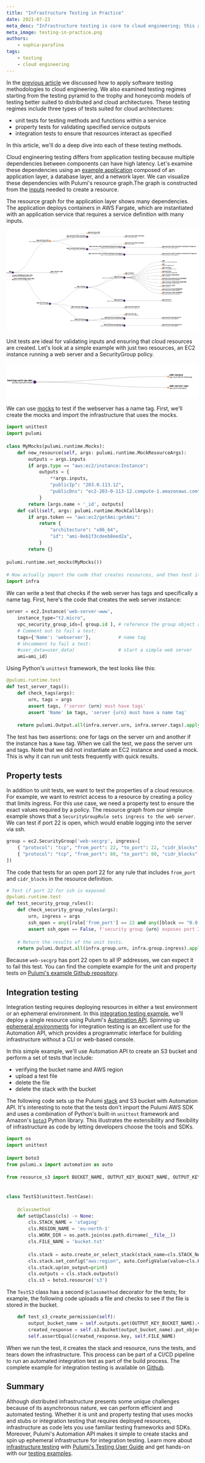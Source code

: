 ```yaml
---
title: "Infrastructure Testing in Practice"
date: 2021-07-23
meta_desc: "Infrastructure testing is core to cloud engineering; this article examines unit, property, and integration testing using infrastructure as code."
meta_image: testing-in-practice.png
authors:
    - sophia-parafina
tags:
    - testing
    - cloud engineering
---
```


In the [previous article](/blog/infrastructure-testing-concepts/) we discussed how to apply software testing methodologies to cloud engineering. We also examined testing regimes starting from the testing pyramid to the trophy and honeycomb models of testing better suited to distributed and cloud architectures. These testing regimes include three types of tests suited for cloud architectures:

- unit tests for testing methods and functions within a service
- property tests for validating specified service outputs
- integration tests to ensure that resources interact as specified

In this article, we'll do a deep dive into each of these testing methods.

<!--more-->

Cloud engineering testing differs from application testing because multiple dependencies between components can have high latency. Let's examine these dependencies using an [example application](https://github.com/pulumi/examples/tree/master/aws-ts-stackreference-architecture) composed of an application layer, a database layer, and a network layer. We can visualize these dependencies with Pulumi's resource graph.The graph is constructed from the [inputs](/docs/concepts/inputs-outputs/) needed to create a resource.

The resource graph for the application layer shows many dependencies. The application deploys containers in AWS Fargate, which are instantiated with an application service that requires a service definition with many inputs.

![Resource graph](./image2.png)

Unit tests are ideal for validating inputs and ensuring that cloud resources are created. Let's look at a simple example with just two resources, an EC2 instance running a web server and a SecurityGroup policy.

![Simple example](./image1.png)

We can use [mocks](https://devopedia.org/mock-testing) to test if the webserver has a name tag. First, we'll create the mocks and import the infrastructure that uses the mocks.

```python
import unittest
import pulumi

class MyMocks(pulumi.runtime.Mocks):
    def new_resource(self, args: pulumi.runtime.MockResourceArgs):
        outputs = args.inputs
        if args.type == "aws:ec2/instance:Instance":
            outputs = {
                **args.inputs,
                "publicIp": "203.0.113.12",
                "publicDns": "ec2-203-0-113-12.compute-1.amazonaws.com",
            }
        return [args.name + '_id', outputs]
    def call(self, args: pulumi.runtime.MockCallArgs):
        if args.token == "aws:ec2/getAmi:getAmi":
            return {
                "architecture": "x86_64",
                "id": "ami-0eb1f3cdeeb8eed2a",
            }
        return {}

pulumi.runtime.set_mocks(MyMocks())

# Now actually import the code that creates resources, and then test it.
import infra
```

We can write a test that checks if the web server has tags and specifically a name tag. First, here's the code that creates the web server instance:

```python
server = ec2.Instance('web-server-www',
    instance_type="t2.micro",
    vpc_security_group_ids=[ group.id ], # reference the group object above
    # Comment out to fail a test:
    tags={'Name': 'webserver'},          # name tag
    # Uncomment to fail a test:
    #user_data=user_data)                # start a simple web server
    ami=ami_id)
```

Using Python's `unittest` framework, the test looks like this:

```python
@pulumi.runtime.test
def test_server_tags():
    def check_tags(args):
        urn, tags = args
        assert tags, f'server {urn} must have tags'
        assert 'Name' in tags, 'server {urn} must have a name tag'

    return pulumi.Output.all(infra.server.urn, infra.server.tags).apply(check_tags)
```

The test has two assertions: one for tags on the server urn and another if the instance has a `Name` tag. When we call the test, we pass the server urn and tags. Note that we did not instantiate an EC2 instance and used a mock. This is why it can run unit tests frequently with quick results.

## Property tests

In addition to unit tests, we want to test the properties of a cloud resource. For example, we want to restrict access to a resource by creating a policy that limits ingress. For this use case, we need a property test to ensure the exact values required by a policy. The resource graph from our simple example shows that a `SecurityGroupRule sets ingress to the web server`. We can test if port 22 is open, which would enable logging into the server via ssh.

```python
group = ec2.SecurityGroup('web-secgrp', ingress=[
    { "protocol": "tcp", "from_port": 22, "to_port": 22, "cidr_blocks": ["0.0.0.0/0"] },
    { "protocol": "tcp", "from_port": 80, "to_port": 80, "cidr_blocks": ["0.0.0.0/0"] },
])
```

The code that tests for an open port 22  for any rule that includes `from_port` and `cidr_blocks` in the resource definition.

```python
# Test if port 22 for ssh is exposed.
@pulumi.runtime.test
def test_security_group_rules():
    def check_security_group_rules(args):
        urn, ingress = args
        ssh_open = any([rule['from_port'] == 22 and any([block == "0.0.0.0/0" for block in rule['cidr_blocks']]) for rule in ingress])
        assert ssh_open == False, f'security group {urn} exposes port 22 to the Internet (CIDR 0.0.0.0/0)'

    # Return the results of the unit tests.
    return pulumi.Output.all(infra.group.urn, infra.group.ingress).apply(check_security_group_rules)
```

Because `web-secgrp` has port 22 open to all IP addresses, we can expect it to fail this test. You can find the complete example for the unit and property tests on [Pulumi's example Github repository](https://github.com/pulumi/examples/tree/master/testing-unit-py).

## Integration testing

Integration testing requires deploying resources in either a test environment or an ephemeral environment. In this [integration testing example](https://github.com/pulumi/examples/tree/master/testing-integration-py), we'll deploy a single resource using Pulumi's [Automation API](/docs/using-pulumi/automation-api/). Spinning up [ephemeral environments](/docs/iac/concepts/testing/integration#ephemeral-environments) for integration testing is an excellent use for the Automation API, which provides a programmatic interface for building infrastructure without a CLI or web-based console.

In this simple example, we'll use Automation API to create an S3 bucket and perform a set of tests that include:

- verifying the bucket name and AWS region
- upload a test file
- delete the file
- delete the stack with the bucket

The following code sets up the Pulumi [stack](/docs/concepts/) and S3 bucket with Automation API. It's interesting to note that the tests don't import the Pulumi AWS SDK and uses a combination of Python's built-in `unittest` framework and Amazon's [`boto3`](https://aws.amazon.com/sdk-for-python/) Python library. This illustrates the extensibility and flexibility of infrastructure as code by letting developers choose the tools and SDKs.

```python
import os
import unittest

import boto3
from pulumi.x import automation as auto

from resource_s3 import BUCKET_NAME, OUTPUT_KEY_BUCKET_NAME, OUTPUT_KEY_REGION


class TestS3(unittest.TestCase):

    @classmethod
    def setUpClass(cls) -> None:
        cls.STACK_NAME = 'staging'
        cls.REGION_NAME = 'eu-north-1'
        cls.WORK_DIR = os.path.join(os.path.dirname(__file__))
        cls.FILE_NAME = 'bucket.txt'

        cls.stack = auto.create_or_select_stack(stack_name=cls.STACK_NAME, work_dir=cls.WORK_DIR)
        cls.stack.set_config("aws:region", auto.ConfigValue(value=cls.REGION_NAME))
        cls.stack.up(on_output=print)
        cls.outputs = cls.stack.outputs()
        cls.s3 = boto3.resource('s3')
```

The `TestS3` class has a second `@classmethod` decorator for the tests; for example, the following code uploads a file and checks to see if the file is stored in the bucket.

```python
    def test_s3_create_permission(self):
        output_bucket_name = self.outputs.get(OUTPUT_KEY_BUCKET_NAME).value
        created_response = self.s3.Bucket(output_bucket_name).put_object(Key=self.FILE_NAME, Body='Hi')
        self.assertEqual(created_response.key, self.FILE_NAME)
```

When we run the test, it creates the stack and resource, runs the tests, and tears down the infrastructure. This process can be part of a CI/CD pipeline to run an automated integration test as part of the build process. The complete example for integration testing is available on [Github](https://github.com/pulumi/examples/tree/master/testing-integration-py).

## Summary

Although distributed infrastructure presents some unique challenges because of its asynchronous nature, we can perform efficient and automated testing. Whether it is unit and property testing that uses mocks and stubs or integration testing that requires deployed resources, infrastructure as code lets you use familiar testing frameworks and SDKs. Moreover, Pulumi's Automation API makes it simple to create stacks and spin up ephemeral infrastructure for integration testing. Learn more about [infrastructure testing](/what-is/how-to-step-up-cloud-infrastructure-testing/) with [Pulumi's Testing User Guide](/docs/iac/concepts/testing/) and get hands-on with our [testing examples](https://github.com/pulumi/examples/#testing).
